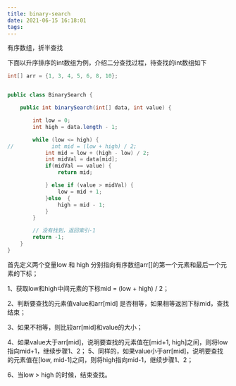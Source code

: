 ```yaml
---
title: binary-search
date: 2021-06-15 16:18:01
tags:
---
```




有序数组，折半查找

下面以升序排序的int数组为例，介绍二分查找过程，待查找的int数组如下

```java
int[] arr = {1, 3, 4, 5, 6, 8, 10};
```

```java

public class BinarySearch {

    public int binarySearch(int[] data, int value) {

        int low = 0;
        int high = data.length - 1;

        while (low <= high) {
//            int mid = (low + high) / 2;
            int mid = low + (high - low) / 2;
            int midVal = data[mid];
            if(midVal == value) {
                return mid;

            } else if (value > midVal) {
                low = mid + 1;
            }else  {
                high = mid - 1;
            }
        }

        // 没有找到，返回索引-1
        return -1;
    }
}
```

首先定义两个变量low 和 high 分别指向有序数组arr[]的第一个元素和最后一个元素的下标；

1、获取low和high中间元素的下标mid = (low + high) / 2；

2、判断要查找的元素值value和arr[mid] 是否相等，如果相等返回下标mid，查找结束；

3、如果不相等，则比较arr[mid]和value的大小；

4、如果value大于arr[mid]，说明要查找的元素值在[mid+1, high]之间，则将low指向mid+1，继续步骤1、2；
5、同样的，如果value小于arr[mid]，说明要查找的元素值在[low, mid-1]之间，则将high指向mid-1，继续步骤1、2；

6、当low > high 的时候，结束查找。

